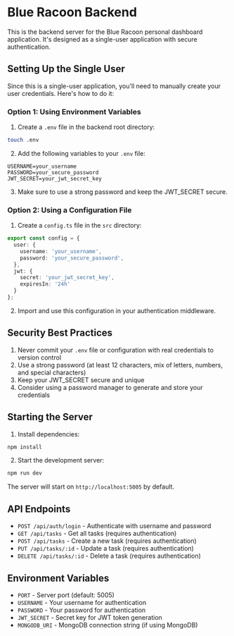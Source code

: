 # Blue Racoon Backend

This is the backend server for the Blue Racoon personal dashboard application. It's designed as a single-user application with secure authentication.

## Setting Up the Single User

Since this is a single-user application, you'll need to manually create your user credentials. Here's how to do it:

### Option 1: Using Environment Variables

1. Create a `.env` file in the backend root directory:

```bash
touch .env
```

2. Add the following variables to your `.env` file:

```env
USERNAME=your_username
PASSWORD=your_secure_password
JWT_SECRET=your_jwt_secret_key
```

3. Make sure to use a strong password and keep the JWT_SECRET secure.

### Option 2: Using a Configuration File

1. Create a `config.ts` file in the `src` directory:

```typescript
export const config = {
  user: {
    username: 'your_username',
    password: 'your_secure_password',
  },
  jwt: {
    secret: 'your_jwt_secret_key',
    expiresIn: '24h'
  }
};
```

2. Import and use this configuration in your authentication middleware.

## Security Best Practices

1. Never commit your `.env` file or configuration with real credentials to version control
2. Use a strong password (at least 12 characters, mix of letters, numbers, and special characters)
3. Keep your JWT_SECRET secure and unique
4. Consider using a password manager to generate and store your credentials

## Starting the Server

1. Install dependencies:

```bash
npm install
```

2. Start the development server:

```bash
npm run dev
```

The server will start on `http://localhost:5005` by default.

## API Endpoints

- `POST /api/auth/login` - Authenticate with username and password
- `GET /api/tasks` - Get all tasks (requires authentication)
- `POST /api/tasks` - Create a new task (requires authentication)
- `PUT /api/tasks/:id` - Update a task (requires authentication)
- `DELETE /api/tasks/:id` - Delete a task (requires authentication)

## Environment Variables

- `PORT` - Server port (default: 5005)
- `USERNAME` - Your username for authentication
- `PASSWORD` - Your password for authentication
- `JWT_SECRET` - Secret key for JWT token generation
- `MONGODB_URI` - MongoDB connection string (if using MongoDB)
